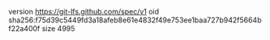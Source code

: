 version https://git-lfs.github.com/spec/v1
oid sha256:f75d39c5449fd3a18afeb8e61e4832f49e753ee1baa727b942f5664bf22a400f
size 4995
